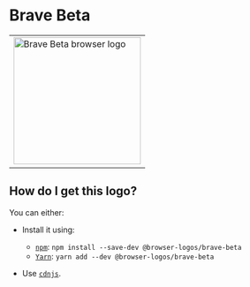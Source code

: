 # Brave Beta

<table>
    <tr height=240>
        <td>
            <a href="https://github.com/alrra/browser-logos/tree/6975609955af7be9077ac87643617e28f486fdcf/src/brave-beta">
                <img width=230 src="https://raw.githubusercontent.com/alrra/browser-logos/6975609955af7be9077ac87643617e28f486fdcf/src/brave-beta/brave-beta.svg?sanitize=true" alt="Brave Beta browser logo">
            </a>
        </td>
    </tr>
</table>

## How do I get this logo?

You can either:

* Install it using:

  * [`npm`][npm]: `npm install --save-dev @browser-logos/brave-beta`
  * [`Yarn`][yarn]: `yarn add --dev @browser-logos/brave-beta`

* Use [`cdnjs`][cdnjs].

<!-- Link labels: -->

[cdnjs]: https://cdnjs.com/libraries/browser-logos
[npm]: https://www.npmjs.com/
[yarn]: https://yarnpkg.com/
